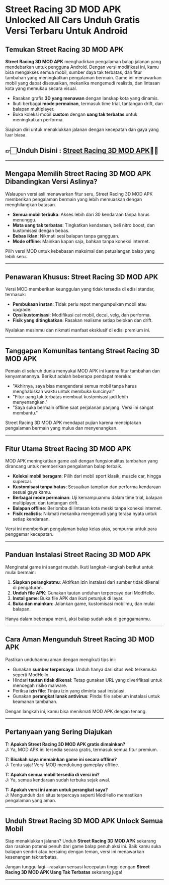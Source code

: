 # Street Racing 3D MOD APK Unlocked All Cars Unduh Gratis Versi Terbaru Untuk Android

## **Temukan Street Racing 3D MOD APK**

**Street Racing 3D MOD APK** menghadirkan pengalaman balap jalanan yang mendebarkan untuk pengguna Android. Dengan versi modifikasi ini, kamu bisa mengakses semua mobil, sumber daya tak terbatas, dan fitur tambahan yang meningkatkan pengalaman bermain. Game ini menawarkan mobil yang dapat disesuaikan, mekanika mengemudi realistis, dan lintasan kota yang memukau secara visual.

- Rasakan grafis **3D yang menawan** dengan lanskap kota yang dinamis.  
- Ikuti berbagai **mode permainan**, termasuk time trial, tantangan drift, dan balapan multiplayer.  
- Buka koleksi mobil **custom** dengan **uang tak terbatas** untuk meningkatkan performa.  

Siapkan diri untuk menaklukkan jalanan dengan kecepatan dan gaya yang luar biasa.


## 👉🏻Unduh Disini : [Street Racing 3D MOD APK](https://modhello.com/street-racing-3d/)👌🏻
---

## **Mengapa Memilih Street Racing 3D MOD APK Dibandingkan Versi Aslinya?**

Walaupun versi asli menawarkan fitur seru, Street Racing 3D MOD APK memberikan pengalaman bermain yang lebih memuaskan dengan menghilangkan batasan.

- **Semua mobil terbuka**: Akses lebih dari 30 kendaraan tanpa harus menunggu.  
- **Mata uang tak terbatas**: Tingkatkan kendaraan, beli nitro boost, dan kustomisasi dengan bebas.  
- **Bebas iklan**: Nikmati sesi balapan tanpa gangguan.  
- **Mode offline**: Mainkan kapan saja, bahkan tanpa koneksi internet.  

Pilih versi MOD untuk kebebasan maksimal dan petualangan balap yang lebih seru.

---

## **Penawaran Khusus: Street Racing 3D MOD APK**

Versi MOD memberikan keunggulan yang tidak tersedia di edisi standar, termasuk:

- **Pembukaan instan**: Tidak perlu repot mengumpulkan mobil atau upgrade.  
- **Opsi kustomisasi**: Modifikasi cat mobil, decal, velg, dan performa.  
- **Fisik yang ditingkatkan**: Rasakan realisme setiap belokan dan drift.  

Nyalakan mesinmu dan nikmati manfaat eksklusif di edisi premium ini.

---

## **Tanggapan Komunitas tentang Street Racing 3D MOD APK**

Pemain di seluruh dunia menyukai MOD APK ini karena fitur tambahan dan kenyamanannya. Berikut adalah beberapa pendapat mereka:

- "Akhirnya, saya bisa mengendarai semua mobil tanpa harus menghabiskan waktu untuk membuka kuncinya!"  
- "Fitur uang tak terbatas membuat kustomisasi jadi lebih menyenangkan."  
- "Saya suka bermain offline saat perjalanan panjang. Versi ini sangat membantu."  

Street Racing 3D MOD APK mendapat pujian karena menciptakan pengalaman bermain yang mulus dan menyenangkan.

---

## **Fitur Utama Street Racing 3D MOD APK**

MOD APK meningkatkan game asli dengan fungsionalitas tambahan yang dirancang untuk memberikan pengalaman balap terbaik.

- **Koleksi mobil beragam**: Pilih dari mobil sport klasik, muscle car, hingga supercar.  
- **Kustomisasi tanpa batas**: Sesuaikan tampilan dan performa kendaraan sesuai gaya kamu.  
- **Berbagai mode permainan**: Uji kemampuanmu dalam time trial, balapan multiplayer, dan tantangan drift.  
- **Balapan offline**: Berlomba di lintasan kota meski tanpa koneksi internet.  
- **Fisik realistis**: Nikmati mekanika mengemudi yang terasa nyata untuk setiap kendaraan.  

Versi ini memberikan pengalaman balap kelas atas, sempurna untuk para penggemar kecepatan.

---

## **Panduan Instalasi Street Racing 3D MOD APK**

Menginstal game ini sangat mudah. Ikuti langkah-langkah berikut untuk mulai bermain:

1. **Siapkan perangkatmu**: Aktifkan izin instalasi dari sumber tidak dikenal di pengaturan.  
2. **Unduh file APK**: Gunakan tautan unduhan terpercaya dari ModHello.  
3. **Instal game**: Buka file APK dan ikuti petunjuk di layar.  
4. **Buka dan mainkan**: Jalankan game, kustomisasi mobilmu, dan mulai balapan.  

Hanya dalam beberapa menit, aksi balap sudah ada di genggamanmu.

---

## **Cara Aman Mengunduh Street Racing 3D MOD APK**

Pastikan unduhanmu aman dengan mengikuti tips ini:

- Gunakan **sumber terpercaya**: Unduh hanya dari situs web terkemuka seperti ModHello.  
- Hindari **tautan tidak dikenal**: Tetap gunakan URL yang diverifikasi untuk mencegah risiko malware.  
- Periksa **izin file**: Tinjau izin yang diminta saat instalasi.  
- Gunakan **perangkat lunak antivirus**: Pindai file sebelum instalasi untuk keamanan tambahan.  

Dengan langkah ini, kamu bisa menikmati MOD APK dengan tenang.

---

## **Pertanyaan yang Sering Diajukan**

**T: Apakah Street Racing 3D MOD APK gratis dimainkan?**  
J: Ya, MOD APK ini tersedia secara gratis, termasuk semua fitur premium.  

**T: Bisakah saya memainkan game ini secara offline?**  
J: Tentu saja! Versi MOD mendukung gameplay offline.  

**T: Apakah semua mobil tersedia di versi ini?**  
J: Ya, semua kendaraan sudah terbuka sejak awal.  

**T: Apakah versi ini aman untuk perangkat saya?**  
J: Mengunduh dari situs terpercaya seperti ModHello memastikan pengalaman yang aman.  

---

## **Unduh Street Racing 3D MOD APK Unlock Semua Mobil**

Siap menaklukkan jalanan? Unduh **Street Racing 3D MOD APK** sekarang dan rasakan potensi penuh dari game balap penuh aksi ini. Baik kamu suka balapan sendiri atau bersaing dengan teman, versi ini menawarkan kesenangan tak terbatas.  

Jangan tunggu lagi—rasakan sensasi kecepatan tinggi dengan **Street Racing 3D MOD APK Uang Tak Terbatas** sekarang juga!  

---
